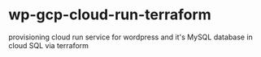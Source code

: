 # wp-gcp-cloud-run-terraform
provisioning cloud run service for wordpress and it's MySQL database in cloud SQL via terraform
